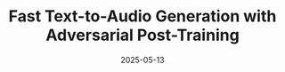 ---
title: "Fast Text-to-Audio Generation with Adversarial Post-Training"
collection: publications
permalink: /publication/arc
authors: Zachary Novack, Zach Evans, Zack Zukowski, Josiah Taylor, CJ Carr, Julian Parker, Adnan Al-Sinan, Gian Marco Iodice, Julian McAuley, Taylor Berg-Kirkpatrick, Jordi Pons
excerpt: 'This work presents Adversarial Relativistic-Contrastive (ARC) post-training, the first distillation-free adversarial acceleration algorithm for diffusion/flow, enabling the development of Stable Audio Open Small, a lightweight Text-to-Audio model capable of generation 12 seconds of stereo 44.1kHz audio in 75 milliseconds.'
date: 2025-05-13
# venue: ['Special Track on AI, Arts, and Creativity, International Joint Conference on Artificial Intelligence (IJCAI), 2025']
# modifier: ['Spotlight (top 5.1%)']
# venue: ['International Conference on Learning Representations (ICLR), 2023', 'Spotlight at NeurIPS Workshop on The Benefits of Higher-Order Optimization in Machine Learning, 2022']
paperurl: 'https://arxiv.org/abs/2505.08175'
# code: 'https://github.com/i-need-sleep/mad'
abs_title: arc_2025_abs
bib_title: arc_2025_bib
pub_status: 'preprint'
website: 'https://arc-text2audio.github.io/web/'
citation: "@article{Novack2025Fast,<br />
  title={Fast Text-to-Audio Generation with Adversarial Post-Training},<br />
  author={Zachary Novack and Zach Evans and Zack Zukowski<br />
        and Josiah Taylor and CJ Carr and Julian Parker<br />
        and Adnan Al-Sinan and Gian Marco Iodice<br />
        and Julian McAuley and Taylor Berg-Kirkpatrick and Jordi Pons},<br />
  year={2025},<br />
  journel={arXiv:2505.08175},<br />
}"
---